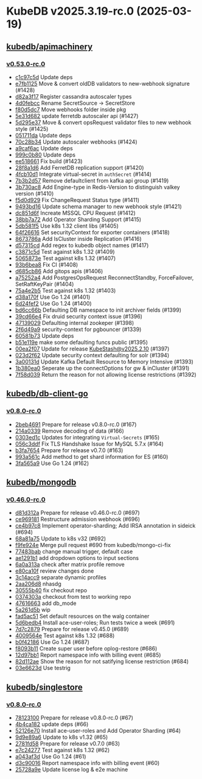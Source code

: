 # KubeDB v2025.3.19-rc.0 (2025-03-19)


## [kubedb/apimachinery](https://github.com/kubedb/apimachinery)

### [v0.53.0-rc.0](https://github.com/kubedb/apimachinery/releases/tag/v0.53.0-rc.0)

- [c1c97c5d](https://github.com/kubedb/apimachinery/commit/c1c97c5d7) Update deps
- [e7fb1125](https://github.com/kubedb/apimachinery/commit/e7fb1125f) Move & convert oldDB validators to new-webhook signature (#1428)
- [d82a3f17](https://github.com/kubedb/apimachinery/commit/d82a3f17c) Register cassandra autoscaler types
- [4d0febcc](https://github.com/kubedb/apimachinery/commit/4d0febcc5) Rename SecretSource -> SecretStore
- [f80d5dc7](https://github.com/kubedb/apimachinery/commit/f80d5dc74) Move webhooks folder inside pkg
- [5e31d682](https://github.com/kubedb/apimachinery/commit/5e31d6825) update ferretdb autoscaler api (#1427)
- [5d295e37](https://github.com/kubedb/apimachinery/commit/5d295e374) Move & convert opsRequest validator files to new webhook style (#1425)
- [051711da](https://github.com/kubedb/apimachinery/commit/051711da2) Update deps
- [70c28b34](https://github.com/kubedb/apimachinery/commit/70c28b34c) Update autoscaler webhooks (#1424)
- [a9caf6ac](https://github.com/kubedb/apimachinery/commit/a9caf6acf) Update deps
- [999c0b80](https://github.com/kubedb/apimachinery/commit/999c0b803) Update deps
- [ee518661](https://github.com/kubedb/apimachinery/commit/ee5186618) Fix build (#1423)
- [28f8a1d6](https://github.com/kubedb/apimachinery/commit/28f8a1d6d) Add FerretDB replication support (#1420)
- [4fcb10d1](https://github.com/kubedb/apimachinery/commit/4fcb10d1c) Integrate virtual-secret in `authSecret` (#1414)
- [7b3b2d57](https://github.com/kubedb/apimachinery/commit/7b3b2d57a) Remove defaultclient from kafka api group (#1419)
- [3b730ac8](https://github.com/kubedb/apimachinery/commit/3b730ac81) Add Engine-type in Redis-Version to distinguish valkey version (#1410)
- [f5d0d929](https://github.com/kubedb/apimachinery/commit/f5d0d929f) Fix ChangeRequest Status type (#1411)
- [9493bd16](https://github.com/kubedb/apimachinery/commit/9493bd16d) Update schema manager to new webhook style (#1421)
- [dc851d6f](https://github.com/kubedb/apimachinery/commit/dc851d6fb) Increate MSSQL CPU Request (#1412)
- [38bb7a72](https://github.com/kubedb/apimachinery/commit/38bb7a72c) Add Operator Sharding Support (#1415)
- [5db581f5](https://github.com/kubedb/apimachinery/commit/5db581f54) Use k8s 1.32 client libs (#1405)
- [64f26616](https://github.com/kubedb/apimachinery/commit/64f266165) Set securityContext for exporter containers (#1418)
- [8673786a](https://github.com/kubedb/apimachinery/commit/8673786aa) Add IsCluster inside Replication (#1416)
- [d57315cd](https://github.com/kubedb/apimachinery/commit/d57315cdf) Add regex to kubedb object names (#1417)
- [c3871c5d](https://github.com/kubedb/apimachinery/commit/c3871c5de) Test against k8s 1.32 (#1409)
- [5065873e](https://github.com/kubedb/apimachinery/commit/5065873e2) Test against k8s 1.32 (#1407)
- [93b6bea8](https://github.com/kubedb/apimachinery/commit/93b6bea8a) Fix CI (#1408)
- [d685cb86](https://github.com/kubedb/apimachinery/commit/d685cb862) Add gitops apis (#1406)
- [a75252a4](https://github.com/kubedb/apimachinery/commit/a75252a4e) Add PostgresOpsRequest ReconnectStandby, ForceFailover, SetRaftKeyPair (#1404)
- [75a4e2b5](https://github.com/kubedb/apimachinery/commit/75a4e2b5a) Test against k8s 1.32 (#1403)
- [d38a170f](https://github.com/kubedb/apimachinery/commit/d38a170fe) Use Go 1.24 (#1401)
- [6d24fef2](https://github.com/kubedb/apimachinery/commit/6d24fef28) Use Go 1.24 (#1400)
- [bd6cc66b](https://github.com/kubedb/apimachinery/commit/bd6cc66bd) Defaulting DB namespace to init archiver fields (#1399)
- [39cd66e4](https://github.com/kubedb/apimachinery/commit/39cd66e47) Fix druid security context issue (#1396)
- [47139029](https://github.com/kubedb/apimachinery/commit/471390290) Defaulting internal zookeper (#1398)
- [2f6d49a9](https://github.com/kubedb/apimachinery/commit/2f6d49a92) security-context for pgbouncer (#1339)
- [60581b73](https://github.com/kubedb/apimachinery/commit/60581b73b) Update deps
- [b51e119e](https://github.com/kubedb/apimachinery/commit/b51e119e3) make some defaulting funcs public (#1395)
- [00ea2f07](https://github.com/kubedb/apimachinery/commit/00ea2f07f) Update for release KubeStash@v2025.2.10 (#1397)
- [023d2f62](https://github.com/kubedb/apimachinery/commit/023d2f628) Update security context defaulting for solr (#1394)
- [3a00131d](https://github.com/kubedb/apimachinery/commit/3a00131dd) Update Kafka Default Resource to Memory Intensive (#1393)
- [1b380ea0](https://github.com/kubedb/apimachinery/commit/1b380ea04) Seperate up the connectOptions for gw & inCluster (#1391)
- [7f58d039](https://github.com/kubedb/apimachinery/commit/7f58d0390) Return the reason for not allowing license restrictions (#1392)



## [kubedb/db-client-go](https://github.com/kubedb/db-client-go)

### [v0.8.0-rc.0](https://github.com/kubedb/db-client-go/releases/tag/v0.8.0-rc.0)

- [2beb4691](https://github.com/kubedb/db-client-go/commit/2beb4691) Prepare for release v0.8.0-rc.0 (#167)
- [214a0339](https://github.com/kubedb/db-client-go/commit/214a0339) Remove decoding of data (#166)
- [0303ed1c](https://github.com/kubedb/db-client-go/commit/0303ed1c) Updates for integrating `Virtual-Secrets` (#165)
- [056c3ddf](https://github.com/kubedb/db-client-go/commit/056c3ddf) Fix TLS Handshake Issue for MySQL 5.7.x (#164)
- [b3fa7654](https://github.com/kubedb/db-client-go/commit/b3fa7654) Prepare for release v0.7.0 (#163)
- [993a561c](https://github.com/kubedb/db-client-go/commit/993a561c) Add method to get shard information for ES (#160)
- [3fa565a9](https://github.com/kubedb/db-client-go/commit/3fa565a9) Use Go 1.24 (#162)



## [kubedb/mongodb](https://github.com/kubedb/mongodb)

### [v0.46.0-rc.0](https://github.com/kubedb/mongodb/releases/tag/v0.46.0-rc.0)

- [d81d312a](https://github.com/kubedb/mongodb/commit/d81d312a8) Prepare for release v0.46.0-rc.0 (#697)
- [ce969181](https://github.com/kubedb/mongodb/commit/ce969181d) Restructure admission webhook (#696)
- [ce4b97c8](https://github.com/kubedb/mongodb/commit/ce4b97c87) Implement operator-sharding; Add IRSA annotation in sideick (#694)
- [68a81a75](https://github.com/kubedb/mongodb/commit/68a81a756) Update to k8s v32 (#692)
- [f9fe924e](https://github.com/kubedb/mongodb/commit/f9fe924e7) Merge pull request #690 from kubedb/mongo-ci-fix
- [77483bab](https://github.com/kubedb/mongodb/commit/77483bab5) change manual trigger, default case
- [ae1291b1](https://github.com/kubedb/mongodb/commit/ae1291b1b) add dropdown options to input sections
- [6a0a313a](https://github.com/kubedb/mongodb/commit/6a0a313a9) check after matrix profile remove
- [e80ca10f](https://github.com/kubedb/mongodb/commit/e80ca10f7) review changes done
- [3c14acc9](https://github.com/kubedb/mongodb/commit/3c14acc97) separate dynamic profiles
- [2aa206d8](https://github.com/kubedb/mongodb/commit/2aa206d8b) nhasdg
- [30555b40](https://github.com/kubedb/mongodb/commit/30555b400) fix checkout repo
- [0374303a](https://github.com/kubedb/mongodb/commit/0374303ae) checkout from test to working repo
- [47616663](https://github.com/kubedb/mongodb/commit/47616663a) add db_mode
- [5a261d5b](https://github.com/kubedb/mongodb/commit/5a261d5bf) wip
- [fad5ac51](https://github.com/kubedb/mongodb/commit/fad5ac51d) Set default resources on the walg container
- [5d6bedb4](https://github.com/kubedb/mongodb/commit/5d6bedb47) Install ace-user-roles; Run tests twice a week (#691)
- [7d7c2879](https://github.com/kubedb/mongodb/commit/7d7c28790) Prepare for release v0.45.0 (#689)
- [4009564e](https://github.com/kubedb/mongodb/commit/4009564ef) Test against k8s 1.32 (#688)
- [b0f42186](https://github.com/kubedb/mongodb/commit/b0f421864) Use Go 1.24 (#687)
- [f8093b11](https://github.com/kubedb/mongodb/commit/f8093b115) Create super user before oplog-restore (#686)
- [12d97bb1](https://github.com/kubedb/mongodb/commit/12d97bb19) Report namespace info with billing event (#685)
- [82d112ae](https://github.com/kubedb/mongodb/commit/82d112ae2) Show the reason for not satifying license restriction (#684)
- [03e6623d](https://github.com/kubedb/mongodb/commit/03e6623d6) Use testrig



## [kubedb/singlestore](https://github.com/kubedb/singlestore)

### [v0.8.0-rc.0](https://github.com/kubedb/singlestore/releases/tag/v0.8.0-rc.0)

- [78123100](https://github.com/kubedb/singlestore/commit/78123100) Prepare for release v0.8.0-rc.0 (#67)
- [4b4ca182](https://github.com/kubedb/singlestore/commit/4b4ca182) update deps (#66)
- [52126e70](https://github.com/kubedb/singlestore/commit/52126e70) Install ace-user-roles and Add Operator Sharding (#64)
- [9d9e89a6](https://github.com/kubedb/singlestore/commit/9d9e89a6) Update to k8s v1.32 (#65)
- [2781fd58](https://github.com/kubedb/singlestore/commit/2781fd58) Prepare for release v0.7.0 (#63)
- [e7c24277](https://github.com/kubedb/singlestore/commit/e7c24277) Test against k8s 1.32 (#62)
- [a043af3d](https://github.com/kubedb/singlestore/commit/a043af3d) Use Go 1.24 (#61)
- [d3c90016](https://github.com/kubedb/singlestore/commit/d3c90016) Report namespace info with billing event (#60)
- [25728a9e](https://github.com/kubedb/singlestore/commit/25728a9e) Update license log & e2e machine



